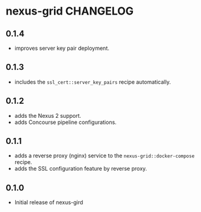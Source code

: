 # nexus-grid CHANGELOG

0.1.4
-----
- improves server key pair deployment.

0.1.3
-----
- includes the `ssl_cert::server_key_pairs` recipe automatically.

0.1.2
-----
- adds the Nexus 2 support.
- adds Concourse pipeline configurations.

0.1.1
-----
- adds a reverse proxy (nginx) service to the `nexus-grid::docker-compose` recipe.
- adds the SSL configuration feature by reverse proxy.

0.1.0
-----
- Initial release of nexus-gird
